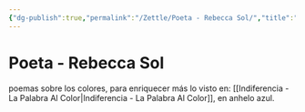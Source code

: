 ```yaml
---
{"dg-publish":true,"permalink":"/Zettle/Poeta - Rebecca Sol/","title":"Poeta - Rebecca Sol","tags":["Referencia,"],"created":"2023-05-05T11:10:35.419-05:00","updated":"2023-08-26T20:27:28.503-05:00"}
---
```



# Poeta - Rebecca Sol

 poemas sobre los colores, para enriquecer más lo visto en: [[Indiferencia - La Palabra Al Color\|Indiferencia - La Palabra Al Color]], en anhelo azul.
